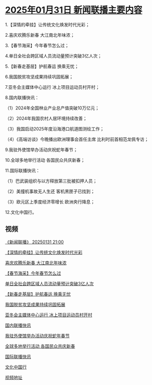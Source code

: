 # [2025年01月31日 新闻联播主要内容](https://tv.cctv.com/lm/xwlb/day/20250131.shtml)

1.【深情的牵挂】让传统文化焕发时代光彩；

2.喜庆欢腾乐新春 大江南北年味浓；

3.【春节海采】今年春节怎么过；

4.单日全社会跨区域人员流动量预计突破3亿人次；

5.【新春走基层】护航春运 换乘无忧；

6.我国脱贫攻坚成果持续巩固拓展；

7.亚冬会主媒体中心运行 冰上项目运动员村开村；

8.国内联播快讯：

（1）2024年全国林业产业总产值突破10万亿元；

（2）2024年我国农村人居环境持续改善；

（3）我国启动2025年度沿海港口航道图测绘工作；

（4）《高端访谈》今晚播出欧洲理事会首任主席 比利时前首相范龙佩专访；

9.我驻外使馆举办活动庆祝蛇年春节；

10.全球多地举行活动 各国民众共庆新春；

11.国际联播快讯：

（1）巴武装组织与以方释放第三批被扣押人员；

（2）美撞机事故无人生还 客机黑匣子已找到；

（3）欧元区上季度经济零增长 欧洲央行降息；

12.文化中国行。

## 视频

[《新闻联播》 20250131 21:00](https://tv.cctv.com/2025/01/31/VIDEQ4JjPztC9qtcMtpVqiJ0250131.shtml)

[【深情的牵挂】让传统文化焕发时代光彩](https://tv.cctv.com/2025/01/31/VIDEfHCWu3w8C2BlMIeNgIMA250131.shtml)

[喜庆欢腾乐新春 大江南北年味浓](https://tv.cctv.com/2025/01/31/VIDEMc91gvLQJq2BHlvAnCAE250131.shtml)

[【春节海采】今年春节怎么过](https://tv.cctv.com/2025/01/31/VIDEiqpj5ldfMMR2CTgaX3Py250131.shtml)

[单日全社会跨区域人员流动量预计突破3亿人次](https://tv.cctv.com/2025/01/31/VIDEVG1Qqcw7XicDRodq69Vn250131.shtml)

[【新春走基层】护航春运 换乘无忧](https://tv.cctv.com/2025/01/31/VIDEgPizvIBaDqcuvHR5u8eR250131.shtml)

[我国脱贫攻坚成果持续巩固拓展](https://tv.cctv.com/2025/01/31/VIDEaYDuSElTclRaQDFrTy2o250131.shtml)

[亚冬会主媒体中心运行 冰上项目运动员村开村](https://tv.cctv.com/2025/01/31/VIDEzHzNkU0s1aA4UBaQV4VT250131.shtml)

[国内联播快讯](https://tv.cctv.com/2025/01/31/VIDEgdU9mUsRzcn71B8nR6cV250131.shtml)

[我驻外使馆举办活动庆祝蛇年春节](https://tv.cctv.com/2025/01/31/VIDEuSxyVELpXp7iCuSzkzyh250131.shtml)

[全球多地举行活动 各国民众共庆新春](https://tv.cctv.com/2025/01/31/VIDETiEWXWlRP7HyOVgs4mE4250131.shtml)

[国际联播快讯](https://tv.cctv.com/2025/01/31/VIDE6OivxtjTfuxdzoRZQXk4250131.shtml)

[文化中国行](https://tv.cctv.com/2025/01/31/VIDELUBwN9cMGF8U2QhAvJQS250131.shtml)

[视频地址](https://tv.cctv.com/lm/xwlb/day/20250131.shtml) 

